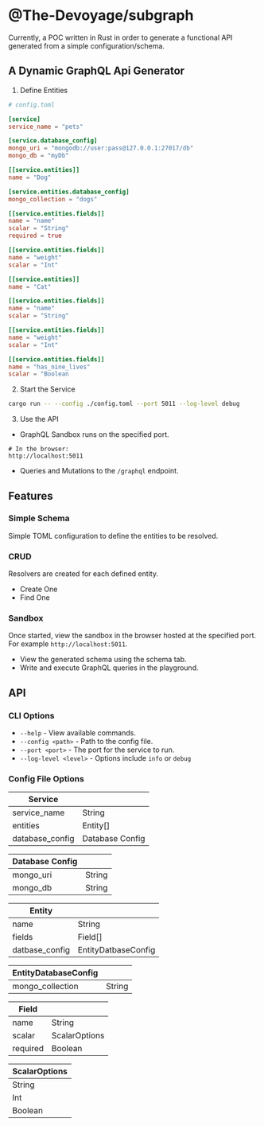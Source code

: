 # @The-Devoyage/subgraph

Currently, a POC written in Rust in order to generate a functional API generated from a simple configuration/schema.

## A Dynamic GraphQL Api Generator

1. Define Entities

```toml
# config.toml

[service]
service_name = "pets"

[service.database_config]
mongo_uri = "mongodb://user:pass@127.0.0.1:27017/db"
mongo_db = "myDb"

[[service.entities]]
name = "Dog"

[service.entities.database_config]
mongo_collection = "dogs"

[[service.entities.fields]]
name = "name"
scalar = "String"
required = true

[[service.entities.fields]]
name = "weight"
scalar = "Int"

[[service.entities]]
name = "Cat"

[[service.entities.fields]]
name = "name"
scalar = "String"

[[service.entities.fields]]
name = "weight"
scalar = "Int"

[[service.entities.fields]]
name = "has_nine_lives"
scalar = "Boolean
```

2. Start the Service

```bash
cargo run -- --config ./config.toml --port 5011 --log-level debug
```

3. Use the API

- GraphQL Sandbox runs on the specified port.

```
# In the browser:
http://localhost:5011
```

- Queries and Mutations to the `/graphql` endpoint.

## Features

### Simple Schema

Simple TOML configuration to define the entities to be resolved.

### CRUD

Resolvers are created for each defined entity.

- Create One
- Find One

### Sandbox

Once started, view the sandbox in the browser hosted at the specified port. For example `http://localhost:5011`.

- View the generated schema using the schema tab.
- Write and execute GraphQL queries in the playground.

## API

### CLI Options

- `--help` - View available commands.
- `--config <path>` - Path to the config file.
- `--port <port>` - The port for the service to run.
- `--log-level <level>` - Options include `info` or `debug`

### Config File Options

| Service         |                 |
| --------------- | --------------- |
| service_name    | String          |
| entities        | Entity[]        |
| database_config | Database Config |

| Database Config |        |
| --------------- | ------ |
| mongo_uri       | String |
| mongo_db        | String |

| Entity         |                     |
| -------------- | ------------------- |
| name           | String              |
| fields         | Field[]             |
| datbase_config | EntityDatbaseConfig |

| EntityDatabaseConfig |        |
| -------------------- | ------ |
| mongo_collection     | String |

| Field    |               |
| -------- | ------------- |
| name     | String        |
| scalar   | ScalarOptions |
| required | Boolean       |

| ScalarOptions |
| ------------- |
| String        |
| Int           |
| Boolean       |
